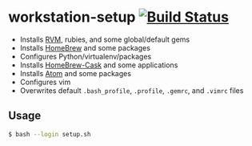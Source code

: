 # workstation-setup [![Build Status](https://travis-ci.org/twmartin/workstation-setup.svg)](https://travis-ci.org/twmartin/workstation-setup)
- Installs [RVM](https://github.com/wayneeseguin/rvm), rubies, and some global/default gems
- Installs [HomeBrew](https://github.com/Homebrew/homebrew) and some packages
- Configures Python/virtualenv/packages
- Installs [HomeBrew-Cask](https://github.com/caskroom/homebrew-cask) and some applications
- Installs [Atom](https://github.com/atom/atom) and some packages
- Configures vim
- Overwrites default `.bash_profile`, `.profile`, `.gemrc`, and `.vimrc` files

## Usage
```bash
$ bash --login setup.sh
```
